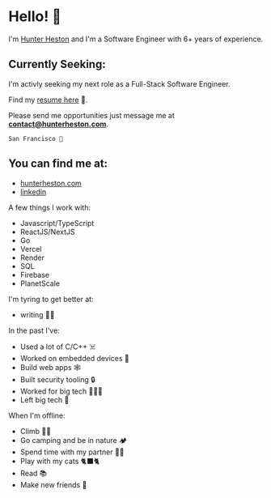 # Hello! 👋

I'm [Hunter Heston](https://hunterheston.com) and I'm a Software Engineer with 6+ years of experience. 

## Currently Seeking:
I'm activly seeking my next role as a Full-Stack Software Engineer. 

Find my [resume here](https://hunterheston.com/hunter-heston.pdf) 📄.

Please send me opportunities just message me at **contact@hunterheston.com**.

`San Francisco 📍`

## You can find me at:
* [hunterheston.com](https://hunterheston.com)
* [linkedin](https://www.linkedin.com/in/hunterheston)

A few things I work with: 
* Javascript/TypeScript
* ReactJS/NextJS
* Go
* Vercel
* Render
* SQL
* Firebase
* PlanetScale

I'm tyring to get better at:
* writing  ✍🏻

In the past I've:
* Used a lot of C/C++ ☠️
* Worked on embedded devices 🤯
* Build web apps 🕸️
* Built security tooling 🔒
* Worked for big tech 🧛🏻‍♂️
* Left big tech 🫡

When I'm offline:
* Climb 🧗🏻
* Go camping and be in nature 🏕️
* Spend time with my partner 👫🏻
* Play with my cats 🐈‍⬛🐈
* Read 📚
* Make new friends 🛜

<!--
**HunterHeston/hunterheston** is a ✨ _special_ ✨ repository because its `README.md` (this file) appears on your GitHub profile.

Here are some ideas to get you started:

- 🔭 I’m currently working on ...
- 🌱 I’m currently learning ...
- 👯 I’m looking to collaborate on ...
- 🤔 I’m looking for help with ...
- 💬 Ask me about ...
- 📫 How to reach me: ...
- 😄 Pronouns: ...
- ⚡ Fun fact: ...
-->
